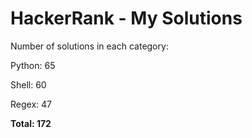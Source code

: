 # HackerRank - My Solutions

Number of solutions in each category:

Python: 65

Shell: 60

Regex: 47

**Total: 172**
